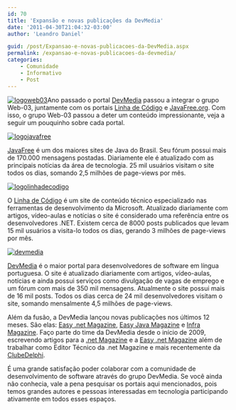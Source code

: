 ```yaml
---
id: 70
title: 'Expansão e novas publicações da DevMedia'
date: '2011-04-30T21:04:32-03:00'
author: 'Leandro Daniel'

guid: /post/Expansao-e-novas-publicacoes-da-DevMedia.aspx
permalink: /expansao-e-novas-publicacoes-da-devmedia/
categories:
    - Comunidade
    - Informativo
    - Post
---
```


[![logoweb03](http://leandrodaniel.com/pics/logoweb03_thumb.png "logoweb03")](http://leandrodaniel.com/pics/logoweb03.png)Ano passado o portal [DevMedia](http://www.devmedia.com.br/) passou a integrar o grupo Web-03, juntamente com os portais [Linha de Código](http://www.linhadecodigo.com.br) e [JavaFree.org](http://www.javafree.org). Com isso, o grupo Web-03 passou a deter um conteúdo impressionante, veja a seguir um pouquinho sobre cada portal.

[![logojavafree](http://leandrodaniel.com/pics/logojavafree.png "logojavafree")](http://www.javafree.org)

[JavaFree](http://www.javafree.org) é um dos maiores sites de Java do Brasil. Seu fórum possui mais de 170.000 mensagens postadas. Diariamente ele é atualizado com as principais notícias da área de tecnologia. 25 mil usuários visitam o site todos os dias, somando 2,5 milhões de page-views por mês.

[![logolinhadecodigo](http://leandrodaniel.com/pics/logolinhadecodigo.png "logolinhadecodigo")](http://www.linhadecodigo.com.br)

O [Linha de Código](http://www.linhadecodigo.com.br) é um site de conteúdo técnico especializado nas ferramentas de desenvolvimento da Microsoft. Atualizado diariamente com artigos, vídeo-aulas e notícias o site é considerado uma referência entre os desenvolvedores .NET. Existem cerca de 8000 posts publicados que levam 15 mil usuários a visita-lo todos os dias, gerando 3 milhões de page-views por mês.

[![devmedia](http://leandrodaniel.com/pics/devmedia.png "devmedia")](http://www.devmedia.com.br)

[DevMedia](http://www.devmedia.com.br) é o maior portal para desenvolvedores de software em língua portuguesa. O site é atualizado diariamente com artigos, vídeo-aulas, notícias e ainda possui serviços como divulgação de vagas de emprego e um fórum com mais de 350 mil mensagens. Atualmente o site possui mais de 16 mil posts. Todos os dias cerca de 24 mil desenvolvedores visitam o site, somando mensalmente 4,5 milhões de page-views.

Além da fusão, a DevMedia lançou novas publicações nos últimos 12 meses. São elas: [Easy .net Magazine](http://www.devmedia.com.br/assgold/listmag.asp?site=59), [Easy Java Magazine](http://www.devmedia.com.br/assgold/listmag.asp?site=61) e [Infra Magazine](http://www.devmedia.com.br/assgold/listmag.asp?site=62). Faço parte do time da DevMedia desde o início de 2009, escrevendo artigos para a [.net Magazine](http://www.leandrodaniel.com/page/artigos) e a [Easy .net Magazine](http://www.leandrodaniel.com/page/artigos) além de trabalhar como Editor Técnico da .net Magazine e mais recentemente da [ClubeDelphi](http://www.devmedia.com.br/assgold/listmag.asp?site=3).

É uma grande satisfação poder colaborar com a comunidade de desenvolvimento de software através do grupo DevMedia. Se você ainda não conhecia, vale a pena pesquisar os portais aqui mencionados, pois temos grandes autores e pessoas interessadas em tecnologia participando ativamente em todos esses espaços.